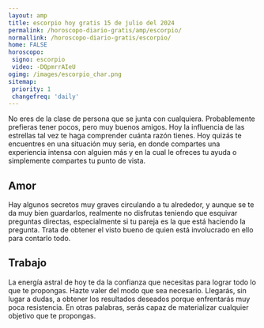 ```yaml
---
layout: amp
title: escorpio hoy gratis 15 de julio del 2024 
permalink: /horoscopo-diario-gratis/amp/escorpio/
normallink: /horoscopo-diario-gratis/escorpio/
home: FALSE
horoscopo:
 signo: escorpio
 video: -DQpmrrAIeU
ogimg: /images/escorpio_char.png
sitemap:
 priority: 1
 changefreq: 'daily'
---
```



No eres de la clase de persona que se junta con cualquiera. Probablemente prefieras tener pocos, pero muy buenos amigos. Hoy la influencia de las estrellas tal vez te haga comprender cuánta razón tienes. Hoy quizás te encuentres en una situación muy seria, en donde compartes una experiencia intensa con alguien más y en la cual le ofreces tu ayuda o simplemente compartes tu punto de vista.

## Amor

Hay algunos secretos muy graves circulando a tu alrededor, y aunque se te da muy bien guardarlos, realmente no disfrutas teniendo que esquivar preguntas directas, especialmente si tu pareja es la que está haciendo la pregunta. Trata de obtener el visto bueno de quien está involucrado en ello para contarlo todo.

## Trabajo

La energía astral de hoy te da la confianza que necesitas para lograr todo lo que te propongas. Hazte valer del modo que sea necesario. Llegarás, sin lugar a dudas, a obtener los resultados deseados porque enfrentarás muy poca resistencia. En otras palabras, serás capaz de materializar cualquier objetivo que te propongas.